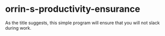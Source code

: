 # orrin-s-productivity-ensurance
As the title suggests, this simple program will ensure that you will not slack during work.
